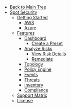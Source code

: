 <!-- Table of Contents -->

- <a href="/" class="sidebar-home"><i data-feather="arrow-left" class="sidebar-back-icon"></i>Back to Main Tree</a>
- [Spot Security](spot-security/)
  - [Getting Started](spot-security/getting-started/)
    - [AWS](spot-security/getting-started/aws)
    - [Azure](spot-security/getting-started/azure)  
  - [Features](spot-security/features/)
    - [Dashboard](spot-security/features/security-dashboard/)
      - [Create a Preset](spot-security/features/security-dashboard/create-preset)
    - [Analyze Risks](spot-security/features/analyze-risks/)
      - [View Risk Details](spot-security/features/analyze-risks/view-risk-details)
      - [Remediate](spot-security/features/analyze-risks/remediate)
    - [Topology](spot-security/features/topology)
    - [Policy Engine](spot-security/features/policy-engine)
    - [Events](spot-security/features/events)
    - [Threats](spot-security/features/threats)    
    - [Inventory](spot-security/features/inventory)
    - [Compliance](spot-security/features/compliance)
  - [Support Matrix](spot-security/security-matrix/)
  - [License](spot-security/license/)
